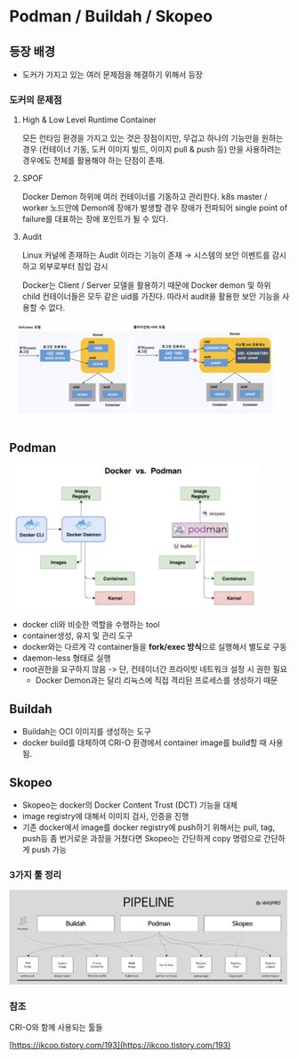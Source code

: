 # Podman /  Buildah / Skopeo

## 등장 배경

- 도커가 가지고 있는 여러 문제점을 해결하기 위해서 등장

### 도커의 문제점

1. High & Low Level Runtime Container
    
    모든 런타임 환경을 가지고 있는 것은 장점이지만, 무겁고 하나의 기능만을 원하는 경우 (컨테이너 기동, 도커 이미지 빌드, 이미지 pull & push 등) 만을 사용하려는 경우에도 전체를 활용해야 하는 단점이 존재.
    

1. SPOF
    
    Docker Demon 하위에 여러 컨테이너를 기동하고 관리한다. k8s master / worker 노드안에 Demon에 장애가 발생할 경우 장애가 전파되어 single point of failure를 대표하는 장애 포인트가 될 수 있다.
    
2. Audit
    
    Linux 커널에 존재하는 Audit 이라는 기능이 존재 → 시스템의 보안 이벤트를 감시하고 외부로부터 침입 감시
    
    Docker는 Client / Server 모델을 활용하기 때문에 Docker demon 및 하위 child 컨테이너들은 모두 같은 uid를 가진다. 따라서 audit을 활용한 보안 기능을 사용할 수 없다.
    

<img width="500" src="./img/podman 0.png">

## Podman

<img width="450" src="./img/podman 1.png">


- docker cli와 비슷한 역할을 수행하는 tool
- container생성, 유지 및 관리 도구
- docker와는 다르게 각 container들을 **fork/exec 방식**으로 실행해서 별도로 구동
- daemon-less 형태로 실행
- root권한을 요구하지 않음 -> 단, 컨테이너간 프라이빗 네트워크 설정 시 권한 필요
  - Docker Demon과는 달리 리눅스에 직접 격리된 프로세스를 생성하기 때문

## Buildah

- Buildah는 OCI 이미지를 생성하는 도구
- docker build를 대체하여 CRI-O 환경에서 container image를 build할 때 사용됨.

## Skopeo

- Skopeo는 docker의 Docker Content Trust (DCT) 기능을 대체
- image registry에 대해서 이미지 검사, 인증을 진행
- 기존 docker에서 image를 docker registry에 push하기 위해서는 pull, tag, push등 좀 번거로운 과정을 거쳤다면 Skopeo는 간단하게 copy 명령으로 간단하게 push 가능

### 3가지 툴 정리

<img width="500" src="./img/podman 2.png">

### 참조

CRI-O와 함께 사용되는 툴들

[https://ikcoo.tistory.com/193](https://ikcoo.tistory.com/193)